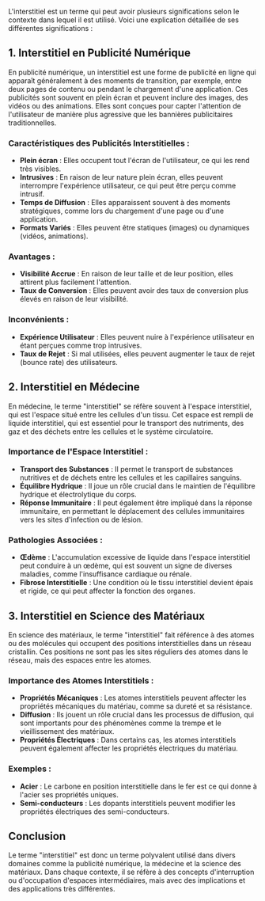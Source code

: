 L'interstitiel est un terme qui peut avoir plusieurs significations selon le contexte dans lequel il est utilisé. Voici une explication détaillée de ses différentes significations :

## 1. **Interstitiel en Publicité Numérique**

En publicité numérique, un interstitiel est une forme de publicité en ligne qui apparaît généralement à des moments de transition, par exemple, entre deux pages de contenu ou pendant le chargement d'une application. Ces publicités sont souvent en plein écran et peuvent inclure des images, des vidéos ou des animations. Elles sont conçues pour capter l'attention de l'utilisateur de manière plus agressive que les bannières publicitaires traditionnelles.

### Caractéristiques des Publicités Interstitielles :
- **Plein écran** : Elles occupent tout l'écran de l'utilisateur, ce qui les rend très visibles.
- **Intrusives** : En raison de leur nature plein écran, elles peuvent interrompre l'expérience utilisateur, ce qui peut être perçu comme intrusif.
- **Temps de Diffusion** : Elles apparaissent souvent à des moments stratégiques, comme lors du chargement d'une page ou d'une application.
- **Formats Variés** : Elles peuvent être statiques (images) ou dynamiques (vidéos, animations).

### Avantages :
- **Visibilité Accrue** : En raison de leur taille et de leur position, elles attirent plus facilement l'attention.
- **Taux de Conversion** : Elles peuvent avoir des taux de conversion plus élevés en raison de leur visibilité.

### Inconvénients :
- **Expérience Utilisateur** : Elles peuvent nuire à l'expérience utilisateur en étant perçues comme trop intrusives.
- **Taux de Rejet** : Si mal utilisées, elles peuvent augmenter le taux de rejet (bounce rate) des utilisateurs.

## 2. **Interstitiel en Médecine**

En médecine, le terme "interstitiel" se réfère souvent à l'espace interstitiel, qui est l'espace situé entre les cellules d'un tissu. Cet espace est rempli de liquide interstitiel, qui est essentiel pour le transport des nutriments, des gaz et des déchets entre les cellules et le système circulatoire.

### Importance de l'Espace Interstitiel :
- **Transport des Substances** : Il permet le transport de substances nutritives et de déchets entre les cellules et les capillaires sanguins.
- **Équilibre Hydrique** : Il joue un rôle crucial dans le maintien de l'équilibre hydrique et électrolytique du corps.
- **Réponse Immunitaire** : Il peut également être impliqué dans la réponse immunitaire, en permettant le déplacement des cellules immunitaires vers les sites d'infection ou de lésion.

### Pathologies Associées :
- **Œdème** : L'accumulation excessive de liquide dans l'espace interstitiel peut conduire à un œdème, qui est souvent un signe de diverses maladies, comme l'insuffisance cardiaque ou rénale.
- **Fibrose Interstitielle** : Une condition où le tissu interstitiel devient épais et rigide, ce qui peut affecter la fonction des organes.

## 3. **Interstitiel en Science des Matériaux**

En science des matériaux, le terme "interstitiel" fait référence à des atomes ou des molécules qui occupent des positions interstitielles dans un réseau cristallin. Ces positions ne sont pas les sites réguliers des atomes dans le réseau, mais des espaces entre les atomes.

### Importance des Atomes Interstitiels :
- **Propriétés Mécaniques** : Les atomes interstitiels peuvent affecter les propriétés mécaniques du matériau, comme sa dureté et sa résistance.
- **Diffusion** : Ils jouent un rôle crucial dans les processus de diffusion, qui sont importants pour des phénomènes comme la trempe et le vieillissement des matériaux.
- **Propriétés Électriques** : Dans certains cas, les atomes interstitiels peuvent également affecter les propriétés électriques du matériau.

### Exemples :
- **Acier** : Le carbone en position interstitielle dans le fer est ce qui donne à l'acier ses propriétés uniques.
- **Semi-conducteurs** : Les dopants interstitiels peuvent modifier les propriétés électriques des semi-conducteurs.

## Conclusion

Le terme "interstitiel" est donc un terme polyvalent utilisé dans divers domaines comme la publicité numérique, la médecine et la science des matériaux. Dans chaque contexte, il se réfère à des concepts d'interruption ou d'occupation d'espaces intermédiaires, mais avec des implications et des applications très différentes.